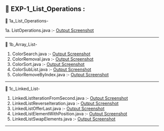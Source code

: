 ## 📄 EXP-1_List_Operations :

📄 1a_List_Operations-

1a. ListOperations.java :- [Output Screenshot](https://github.com/Rakshith2004/Advanced_Java/blob/main/EXP-1_List_Operations/1a_List_Operations/Screenshot-1a_ListOperations.png)

----------------------------------------------------------------------------------------------------------------------------------------- 

📄 1b_Array_List-

1. ColorSearch.java        :- [Output Screenshot](https://github.com/Rakshith2004/Advanced_Java/blob/main/EXP-1_List_Operations/1b_Array_List/Screenshot%201b_arraylist_ColorSearch.png)
2. ColorRemoval.java       :- [Output Screenshot](https://github.com/Rakshith2004/Advanced_Java/blob/main/EXP-1_List_Operations/1b_Array_List/Screenshot%201b_arraylist_ColorRemoval.png)
3. ColorSort.java          :- [Output Screenshot](https://github.com/Rakshith2004/Advanced_Java/blob/main/EXP-1_List_Operations/1b_Array_List/Screenshot%201b_arraylist_ColorSort.png)
4. ColorSubList.java       :- [Output Screenshot](https://github.com/Rakshith2004/Advanced_Java/blob/main/EXP-1_List_Operations/1b_Array_List/Screenshot%201b_arraylist_ColorSublist.png)
5. ColorRemoveByIndex.java :- [Output Screenshot](https://github.com/Rakshith2004/Advanced_Java/blob/main/EXP-1_List_Operations/1b_Array_List/Screenshot%201b_arraylist_ColorRemoveByIndex.png)

----------------------------------------------------------------------------------------------------------------------------------------- 

📄 1c_Linked_List-

1. LinkedListIterationFromSecond.java :- [Output Screenshot](https://github.com/Rakshith2004/Advanced_Java/blob/main/EXP-1_List_Operations/1c_Linked_List/Screenshot-1c_LinkedList_IterationFromSecond.png)
2. LinkedListReverseIteration.java    :- [Output Screenshot](https://github.com/Rakshith2004/Advanced_Java/blob/main/EXP-1_List_Operations/1c_Linked_List/Screenshot-1c_LinkedList_ReverseIteration.png)
3. LinkedListOfferLast.java           :- [Output Screenshot](https://github.com/Rakshith2004/Advanced_Java/blob/main/EXP-1_List_Operations/1c_Linked_List/Screenshot-1c_LinkedList_OfferLast.png)
4. LinkedListElementWithPosition.java :- [Output Screenshot](https://github.com/Rakshith2004/Advanced_Java/blob/main/EXP-1_List_Operations/1c_Linked_List/Screenshot-1c_LinkedList_ElementWithPosition.png)
5. LinkedListSwapElements.java        :- [Output Screenshot](https://github.com/Rakshith2004/Advanced_Java/blob/main/EXP-1_List_Operations/1c_Linked_List/Screenshot-1c_LinkedList_SwapElements.png)

-----------------------------------------------------------------------------------------------------------------------------------------  
